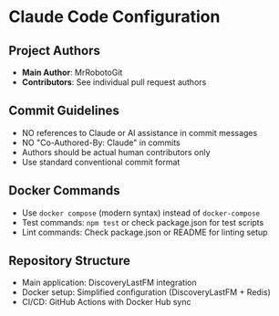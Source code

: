 # Claude Code Configuration

## Project Authors
- **Main Author**: MrRobotoGit
- **Contributors**: See individual pull request authors

## Commit Guidelines
- NO references to Claude or AI assistance in commit messages
- NO "Co-Authored-By: Claude" in commits
- Authors should be actual human contributors only
- Use standard conventional commit format

## Docker Commands
- Use `docker compose` (modern syntax) instead of `docker-compose`
- Test commands: `npm test` or check package.json for test scripts
- Lint commands: Check package.json or README for linting setup

## Repository Structure
- Main application: DiscoveryLastFM integration
- Docker setup: Simplified configuration (DiscoveryLastFM + Redis)
- CI/CD: GitHub Actions with Docker Hub sync